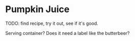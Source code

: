 # Pumpkin Juice

TODO: find recipe, try it out, see if it's good.

Serving container? Does it need a label like the butterbeer?
